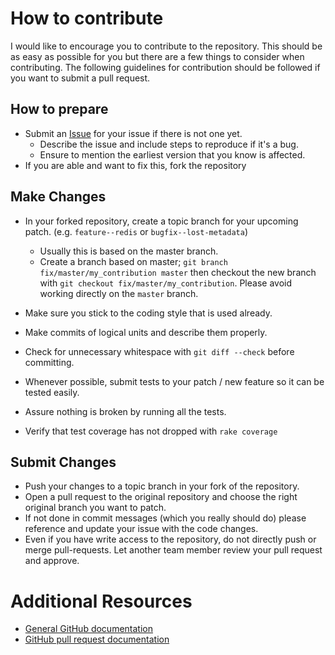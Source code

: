 # How to contribute

I would like to encourage you to contribute to the repository.
This should be as easy as possible for you but there are a few things to consider when contributing.
The following guidelines for contribution should be followed if you want to submit a pull request.

## How to prepare

* Submit an [Issue](https://github.com/parabuzzle/obstore/issues/new) for your issue if there is not one yet.
	* Describe the issue and include steps to reproduce if it's a bug.
	* Ensure to mention the earliest version that you know is affected.
* If you are able and want to fix this, fork the repository

## Make Changes

* In your forked repository, create a topic branch for your upcoming patch. (e.g. `feature--redis` or `bugfix--lost-metadata`)
	* Usually this is based on the master branch.
	* Create a branch based on master; `git branch fix/master/my_contribution master` then checkout the new branch with `git checkout fix/master/my_contribution`.  Please avoid working directly on the `master` branch.
* Make sure you stick to the coding style that is used already.
* Make commits of logical units and describe them properly.
* Check for unnecessary whitespace with `git diff --check` before committing.

* Whenever possible, submit tests to your patch / new feature so it can be tested easily.
* Assure nothing is broken by running all the tests.
* Verify that test coverage has not dropped with `rake coverage`

## Submit Changes

* Push your changes to a topic branch in your fork of the repository.
* Open a pull request to the original repository and choose the right original branch you want to patch.
* If not done in commit messages (which you really should do) please reference and update your issue with the code changes.
* Even if you have write access to the repository, do not directly push or merge pull-requests. Let another team member review your pull request and approve.

# Additional Resources

* [General GitHub documentation](http://help.github.com/)
* [GitHub pull request documentation](http://help.github.com/send-pull-requests/)
